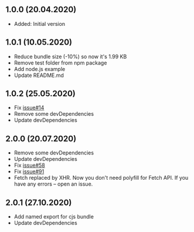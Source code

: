 ## 1.0.0 (20.04.2020)

- Added: Initial version

## 1.0.1 (10.05.2020)
- Reduce bundle size (-10%) so now it's 1.99 KB
- Remove test folder from npm package
- Add node.js example
- Update README.md

## 1.0.2 (25.05.2020)
- Fix [issue#14](https://github.com/webistomin/nanogram.js/issues/14)
- Remove some devDependencies
- Update devDependencies

## 2.0.0 (20.07.2020)
- Remove some devDependencies
- Update devDependencies
- Fix [issue#58](https://github.com/webistomin/nanogram.js/issues/58)
- Fix [issue#91](https://github.com/webistomin/nanogram.js/issues/91)
- Fetch replaced by XHR. Now you don't need polyfill for Fetch API. If you have any errors – open an issue.

## 2.0.1 (27.10.2020)
- Add named export for cjs bundle
- Update devDependencies


